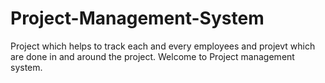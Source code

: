 # Project-Management-System
Project which helps to track each and every employees and projevt which are done in and around the project.
Welcome to Project management system.
